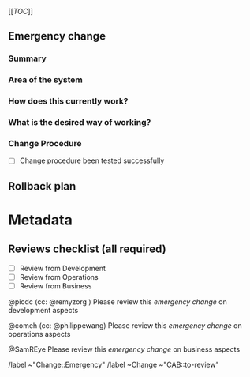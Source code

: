 [[_TOC_]]
## Emergency change
<!-- Emergency change should be filed whenever an incident caused a required change. It will be reviewed by the CAB afterward !-->

<!-- /confidential -->
<!-- If confidential, explain why -->

### Summary
<!-- Outline the issue being faced, and why this required a change !-->

### Area of the system
<!-- This might only be one part, but may involve multiple sections !-->

### How does this currently work?
<!-- The current process, and any associated business rules !-->

### What is the desired way of working?
<!-- After the change, what should the process be, and what should the business rules be !-->

<!-- Success criteria of change application (when relevant, include how to test) -->

### Change Procedure
- [ ] Change procedure been tested successfully

<!-- Include step by step description of changes performed -->


## Rollback plan
<!-- Describe how to rollback the change in case the expected change is not working -->


<!-- METADATA for project management, please leave the following lines and edit as needed -->
# Metadata
<!-- PRIORITY: Uncomment /label quick actions as appropriate. The priority and severity assigned may be different to this !-->
<!--High : (This will bring a huge increase in performance/productivity/usability, or is a legislative requirement)-->
<!-- /label ~"Priority::1-High" -->
<!--Medium : (This will bring a good increase in performance/productivity/usability)-->
<!-- /label ~"Priority::2-Medium" -->
<!--Low : (anything else e.g., trivial, minor improvements) -->
<!--  /label ~"Priority::3-Low" -->

## Reviews checklist (all required)
- [ ] Review from Development
- [ ] Review from Operations
- [ ] Review from Business
<!-- tick the corresponding checkbox [x], you may also add your @user handle at the end of the line -->

@picdc (cc: @remyzorg )    Please review this _emergency change_ on development aspects

@comeh (cc: @philippewang) Please review this _emergency change_ on operations aspects

@SamREye                   Please review this _emergency change_ on business aspects

<!-- Quick actions for last reviewer : -->
<!-- /unlabel ~"CAB::to-review" -->

/label ~"Change::Emergency"  <!-- Emergency change request, usually on incident, sent to the CAB for review after applying. -->
/label ~Change ~"CAB::to-review" <!-- labels for gitlab CAB Change issues management -->
<!-- METADATA - end -->
